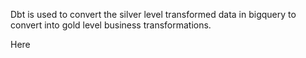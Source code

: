 Dbt is used to convert the silver level transformed data in bigquery to convert into gold level business transformations.

Here 